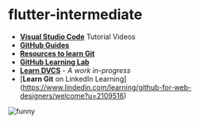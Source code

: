 # flutter-intermediate

- [**Visual Studio Code**](https://code.visualstudio.com/docs/introvideos/overview) Tutorial Videos
- [**GitHub Guides**](https://guides/github.com/)
- [**Resources to learn Git**](http://try.github.io/)
- [**GitHub Learning Lab**](https://lab.github.com/)
- [**Learn DVCS**](https://learndvcs.github.io/) - *A work in-progress*
- [**Learn Git** on LinkedIn Learning] (https://www.lindedin.com/learning/github-for-web-designers/welcome?u=2109516)

![funny](https://imgs.xkcd.com/comics/git_commit.png)
